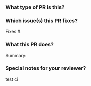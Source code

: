 <!-- Thanks for sending a pull request!

PR Title Format:
1. pkg [, pkg2, pkg3]: what's changed #xxx
2. *: what's changed #xxx

-->

### What type of PR is this?

<!--
Add one of the following types:
/bug
/documentation
/cleanup
/enhancement
-->

### Which issue(s) this PR fixes?

<!--
Automatically closes linked issue when PR is merged.
Usage: `Fixes #<issue number>`, or `Fixes (paste link of issue)`.
-->
Fixes #

### What this PR does?

Summary:

### Special notes for your reviewer?

test ci
